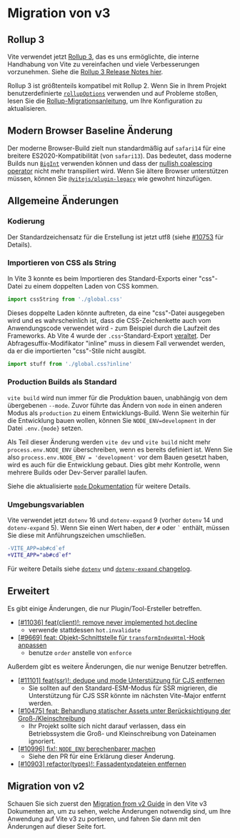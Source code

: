 # Migration von v3

## Rollup 3

Vite verwendet jetzt [Rollup 3](https://github.com/vitejs/vite/issues/9870), das es uns ermöglichte, die interne Handhabung von Vite zu vereinfachen und viele Verbesserungen vorzunehmen. Siehe die [Rollup 3 Release Notes hier](https://github.com/rollup/rollup/releases/tag/v3.0.0).

Rollup 3 ist größtenteils kompatibel mit Rollup 2. Wenn Sie in Ihrem Projekt benutzerdefinierte [`rollupOptions`](../config/build-options.md#rollup-options) verwenden und auf Probleme stoßen, lesen Sie die [Rollup-Migrationsanleitung](https://rollupjs.org/migration/), um Ihre Konfiguration zu aktualisieren.

## Modern Browser Baseline Änderung

Der moderne Browser-Build zielt nun standardmäßig auf `safari14` für eine breitere ES2020-Kompatibilität (von `safari13`). Das bedeutet, dass moderne Builds nun [`BigInt`](https://developer.mozilla.org/en-US/docs/Web/JavaScript/Reference/Global_Objects/BigInt) verwenden können und dass der [nullish coalescing operator](https://developer.mozilla.org/en-US/docs/Web/JavaScript/Reference/Operators/Nullish_coalescing) nicht mehr transpiliert wird. Wenn Sie ältere Browser unterstützen müssen, können Sie [`@vitejs/plugin-legacy`](https://github.com/vitejs/vite/tree/main/packages/plugin-legacy) wie gewohnt hinzufügen.

## Allgemeine Änderungen

### Kodierung

Der Standardzeichensatz für die Erstellung ist jetzt utf8 (siehe [#10753](https://github.com/vitejs/vite/issues/10753) für Details).

### Importieren von CSS als String

In Vite 3 konnte es beim Importieren des Standard-Exports einer "css"-Datei zu einem doppelten Laden von CSS kommen.

```ts
import cssString from './global.css'
```

Dieses doppelte Laden könnte auftreten, da eine "css"-Datei ausgegeben wird und es wahrscheinlich ist, dass die CSS-Zeichenkette auch vom Anwendungscode verwendet wird - zum Beispiel durch die Laufzeit des Frameworks. Ab Vite 4 wurde der `.css`-Standard-Export [veraltet](https://github.com/vitejs/vite/issues/11094). Der Abfragesuffix-Modifikator "inline" muss in diesem Fall verwendet werden, da er die importierten "css"-Stile nicht ausgibt.

```ts
import stuff from './global.css?inline'
```

### Production Builds als Standard

`vite build` wird nun immer für die Produktion bauen, unabhängig von dem übergebenen `--mode`. Zuvor führte das Ändern von `mode` in einen anderen Modus als `production` zu einem Entwicklungs-Build. Wenn Sie weiterhin für die Entwicklung bauen wollen, können Sie `NODE_ENV=development` in der Datei `.env.{mode}` setzen.

Als Teil dieser Änderung werden `vite dev` und `vite build` nicht mehr `process.env.NODE_ENV` überschreiben, wenn es bereits definiert ist. Wenn Sie also `process.env.NODE_ENV = 'development'` vor dem Bauen gesetzt haben, wird es auch für die Entwicklung gebaut. Dies gibt mehr Kontrolle, wenn mehrere Builds oder Dev-Server parallel laufen.

Siehe die aktualisierte [`mode` Dokumentation](https://vitejs.dev/guide/env-and-mode.html#modes) für weitere Details.

### Umgebungsvariablen

Vite verwendet jetzt `dotenv` 16 und `dotenv-expand` 9 (vorher `dotenv` 14 und `dotenv-expand` 5). Wenn Sie einen Wert haben, der `#` oder `` ` `` enthält, müssen Sie diese mit Anführungszeichen umschließen.

```diff
-VITE_APP=ab#cd`ef
+VITE_APP="ab#cd`ef"
```

Für weitere Details siehe [`dotenv`](https://github.com/motdotla/dotenv/blob/master/CHANGELOG.md) und [`dotenv-expand` changelog](https://github.com/motdotla/dotenv-expand/blob/master/CHANGELOG.md).

## Erweitert

Es gibt einige Änderungen, die nur Plugin/Tool-Ersteller betreffen.

- [[#11036] feat(client)!: remove never implemented hot.decline](https://github.com/vitejs/vite/issues/11036)
  - verwende stattdessen `hot.invalidate`
- [[#9669] feat: Objekt-Schnittstelle für `transformIndexHtml`-Hook anpassen](https://github.com/vitejs/vite/issues/9669)
  - benutze `order` anstelle von `enforce`

Außerdem gibt es weitere Änderungen, die nur wenige Benutzer betreffen.

- [[#11101] feat(ssr)!: dedupe und mode Unterstützung für CJS entfernen](https://github.com/vitejs/vite/pull/11101)
  - Sie sollten auf den Standard-ESM-Modus für SSR migrieren, die Unterstützung für CJS SSR könnte im nächsten Vite-Major entfernt werden.
- [[#10475] feat: Behandlung statischer Assets unter Berücksichtigung der Groß-/Kleinschreibung](https://github.com/vitejs/vite/pull/10475)
  - Ihr Projekt sollte sich nicht darauf verlassen, dass ein Betriebssystem die Groß- und Kleinschreibung von Dateinamen ignoriert.
- [[#10996] fix!: `NODE_ENV` berechenbarer machen](https://github.com/vitejs/vite/pull/10996)
  - Siehe den PR für eine Erklärung dieser Änderung.
- [[#10903] refactor(types)!: Fassadentypdateien entfernen](https://github.com/vitejs/vite/pull/10903)

## Migration von v2

Schauen Sie sich zuerst den [Migration from v2 Guide](https://v3.vitejs.dev/guide/migration.html) in den Vite v3 Dokumenten an, um zu sehen, welche Änderungen notwendig sind, um Ihre Anwendung auf Vite v3 zu portieren, und fahren Sie dann mit den Änderungen auf dieser Seite fort.
